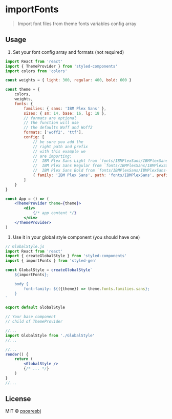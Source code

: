 # importFonts

> Import font files from theme fonts variables config array

## Usage

1. Set your font config array and formats (not required)

```jsx
import React from 'react'
import { ThemeProvider } from 'styled-components'
import colors from 'colors'

const weights = { light: 300, regular: 400, bold: 600 }

const theme = {
    colors,
    weights,
    fonts: {
        families: { sans: 'IBM Plex Sans' },
        sizes: { sm: 14, base: 16, lg: 18 },
        // formats are optional
        // the function will use
        // the defaults Woff and Woff2
        formats: ['woff2', 'ttf'],
        config: [
            // be sure you add the
            // right path and prefix
            // with this example we
            // are importing:
            //  IBM Plex Sans Light from `fonts/IBMPlexSans/IBMPlexSans-light.woff`
            //  IBM Plex Sans Regular from `fonts/IBMPlexSans/IBMPlexSans-regular.woff`
            //  IBM Plex Sans Bold from `fonts/IBMPlexSans/IBMPlexSans-bold.woff`
            { family: 'IBM Plex Sans', path: 'fonts/IBMPlexSans', prefix: 'IBMPlexSans-', weights }
        ]
    }
}

const App = () => (
    <ThemeProvider theme={theme}>
        <div>
            {/* app content */}
        </div>
    </ThemeProvider>
)
```

1. Use it in your global style component (you should have one)

```jsx
// GlobalStyle.js
import React from 'react'
import { createGlobalStyle } from 'styled-components'
import { importFonts } from 'styled-gen'

const GlobalStyle = createGlobalStyle`
    ${importFonts};

    body {
        font-family: ${({theme}) => theme.fonts.families.sans};
    }
`

export default GlobalStyle
```

```jsx
// Your base component
// child of ThemeProvider

//...
import GlobalStyle from './GlobalStyle'
//...

//...
render() {
    return (
        <GlobalStyle />
        {/* ... */}
    )
}
//...
```

## License

MIT © [psoaresbj](https://github.com/psoaresbj)